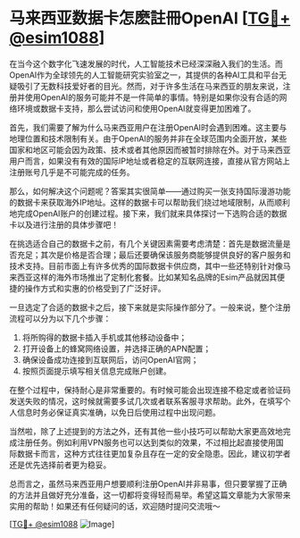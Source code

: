 # 马来西亚数据卡怎麽註冊OpenAI [[TG💪+ @esim1088](https://t.me/s/esim1088)]

在当今这个数字化飞速发展的时代，人工智能技术已经深深融入我们的生活。而OpenAI作为全球领先的人工智能研究实验室之一，其提供的各种AI工具和平台无疑吸引了无数科技爱好者的目光。然而，对于许多生活在马来西亚的朋友来说，注册并使用OpenAI的服务可能并不是一件简单的事情。特别是如果你没有合适的网络环境或数据卡支持，那么尝试访问和使用OpenAI就变得更加困难了。

首先，我们需要了解为什么马来西亚用户在注册OpenAI时会遇到困难。这主要与地理位置和技术限制有关。由于OpenAI的服务并非在全球范围内全面开放，某些国家和地区可能会因为政策、技术或者其他原因而被暂时排除在外。对于马来西亚用户而言，如果没有有效的国际IP地址或者稳定的互联网连接，直接从官方网站上注册账号几乎是不可能完成的任务。

那么，如何解决这个问题呢？答案其实很简单——通过购买一张支持国际漫游功能的数据卡来获取海外IP地址。这样的数据卡可以帮助我们绕过地域限制，从而顺利地完成OpenAI账户的创建过程。接下来，我们就来具体探讨一下选购合适的数据卡以及进行注册的具体步骤吧！

在挑选适合自己的数据卡之前，有几个关键因素需要考虑清楚：首先是数据流量是否充足；其次是价格是否合理；最后还要确保该服务商能够提供良好的客户服务和技术支持。目前市面上有许多优秀的国际数据卡供应商，其中一些还特别针对像马来西亚这样的海外市场推出了定制化套餐。比如某知名品牌的Esim产品就因其便捷的操作方式和实惠的价格受到了广泛好评。

一旦选定了合适的数据卡之后，接下来就是实际操作部分了。一般来说，整个注册流程可以分为以下几个步骤：
1. 将所购得的数据卡插入手机或其他移动设备中；
2. 打开设备上的蜂窝网络设置，并选择正确的APN配置；
3. 确保设备成功连接到互联网后，访问OpenAI官网；
4. 按照页面提示填写相关信息完成账户创建。

在整个过程中，保持耐心是非常重要的。有时候可能会出现连接不稳定或者验证码发送失败的情况，这时候就需要多试几次或者联系客服寻求帮助。此外，在填写个人信息时务必保证真实准确，以免日后使用过程中出现问题。

当然啦，除了上述提到的方法之外，还有其他一些小技巧可以帮助大家更高效地完成注册任务。例如利用VPN服务也可以达到类似的效果，不过相比起直接使用国际数据卡而言，这种方式往往更加复杂且存在一定的安全隐患。因此，建议初学者还是优先选择前者更为稳妥。

总而言之，虽然马来西亚用户想要顺利注册OpenAI并非易事，但只要掌握了正确的方法并且做好充分准备，这一切都将变得轻而易举。希望这篇文章能为大家带来实用的帮助！如果还有任何疑问的话，欢迎随时提问交流哦～

[[TG💪+ @esim1088](https://t.me/s/esim1088) ![Image](https://i.postimg.cc/4NQfJmqS/Snipaste-2025-05-13-00-14-12.png)]